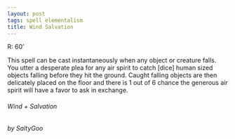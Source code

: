 ```yaml
---
layout: post
tags: spell elementalism
title: Wind Salvation
---
```

R: 60’

This spell can be cast instantaneously when any object or creature falls. You utter a desperate plea for any air spirit to catch [dice] human sized objects falling before they hit the ground. Caught falling objects are then delicately placed on the floor and there is 1 out of 6 chance the generous air spirit will have a favor to ask in exchange.

###### Wind + Salvation
###### by SaltyGoo
